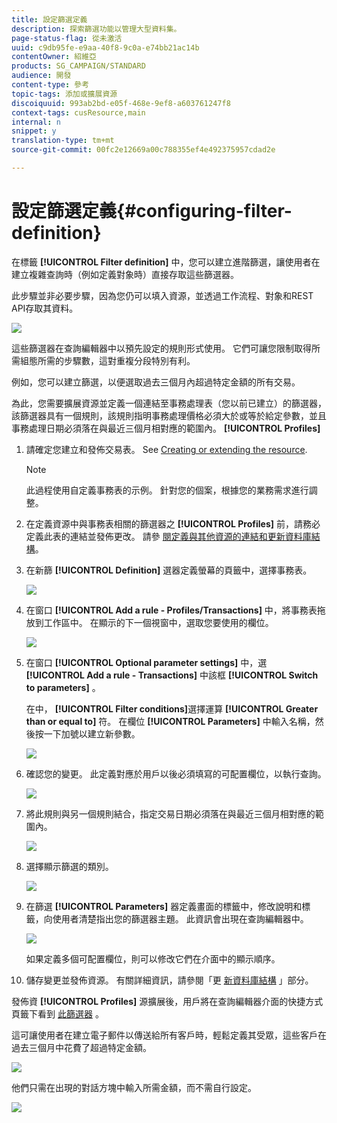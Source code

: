 ```yaml
---
title: 設定篩選定義
description: 探索篩選功能以管理大型資料集。
page-status-flag: 從未激活
uuid: c9db95fe-e9aa-40f8-9c0a-e74bb21ac14b
contentOwner: 紹維亞
products: SG_CAMPAIGN/STANDARD
audience: 開發
content-type: 參考
topic-tags: 添加或擴展資源
discoiquuid: 993ab2bd-e05f-468e-9ef8-a603761247f8
context-tags: cusResource,main
internal: n
snippet: y
translation-type: tm+mt
source-git-commit: 00fc2e12669a00c788355ef4e492375957cdad2e

---
```



# 設定篩選定義{#configuring-filter-definition}

在標籤 **[!UICONTROL Filter definition]** 中，您可以建立進階篩選，讓使用者在建立複雜查詢時（例如定義對象時）直接存取這些篩選器。

此步驟並非必要步驟，因為您仍可以填入資源，並透過工作流程、對象和REST API存取其資料。

![](assets/custom_resource_filter-definition.png)

這些篩選器在查詢編輯器中以預先設定的規則形式使用。 它們可讓您限制取得所需組態所需的步驟數，這對重複分段特別有利。

例如，您可以建立篩選，以便選取過去三個月內超過特定金額的所有交易。

為此，您需要擴展資源並定義一個連結至事務處理表（您以前已建立）的篩選器，該篩選器具有一個規則，該規則指明事務處理價格必須大於或等於給定參數，並且事務處理日期必須落在與最近三個月相對應的範圍內。 **[!UICONTROL Profiles]**

1. 請確定您建立和發佈交易表。 See [Creating or extending the resource](../../developing/using/creating-or-extending-the-resource.md).

   >[!NOTE]
   >
   >此過程使用自定義事務表的示例。 針對您的個案，根據您的業務需求進行調整。

1. 在定義資源中與事務表相關的篩選器之 **[!UICONTROL Profiles]** 前，請務必定義此表的連結並發佈更改。 請參 [閱定義與其他資源的連結](../../developing/using/configuring-the-resource-s-data-structure.md#defining-links-with-other-resources)[和更新資料庫結構](../../developing/using/updating-the-database-structure.md)。
1. 在新篩 **[!UICONTROL Definition]** 選器定義螢幕的頁籤中，選擇事務表。

   ![](assets/custom_resource_filter-definition_example-empty.png)

1. 在窗口 **[!UICONTROL Add a rule - Profiles/Transactions]** 中，將事務表拖放到工作區中。 在顯示的下一個視窗中，選取您要使用的欄位。

   ![](assets/custom_resource_filter-definition_example-field.png)

1. 在窗口 **[!UICONTROL Optional parameter settings]** 中，選 **[!UICONTROL Add a rule - Transactions]** 中該框 **[!UICONTROL Switch to parameters]** 。

   在中， **[!UICONTROL Filter conditions]**&#x200B;選擇運算 **[!UICONTROL Greater than or equal to]** 符。 在欄位 **[!UICONTROL Parameters]** 中輸入名稱，然後按一下加號以建立新參數。

   ![](assets/custom_resource_filter-definition_example-parameter.png)

1. 確認您的變更。 此定義對應於用戶以後必須填寫的可配置欄位，以執行查詢。

   ![](assets/custom_resource_filter-definition_ex_edit-rule.png)

1. 將此規則與另一個規則結合，指定交易日期必須落在與最近三個月相對應的範圍內。

   ![](assets/custom_resource_filter-definition_example.png)

1. 選擇顯示篩選的類別。

   ![](assets/custom_resource_filter-definition_category.png)

1. 在篩選 **[!UICONTROL Parameters]** 器定義畫面的標籤中，修改說明和標籤，向使用者清楚指出您的篩選器主題。 此資訊會出現在查詢編輯器中。

   ![](assets/custom_resource_filter-definition_parameters.png)

   如果定義多個可配置欄位，則可以修改它們在介面中的顯示順序。

1. 儲存變更並發佈資源。 有關詳細資訊，請參閱「更 [新資料庫結構](../../developing/using/updating-the-database-structure.md) 」部分。

發佈資 **[!UICONTROL Profiles]** 源擴展後，用戶將在查詢編輯器介面的快捷方式頁籤下看到 [此篩選器](../../automating/using/editing-queries.md) 。

這可讓使用者在建立電子郵件以傳送給所有客戶時，輕鬆定義其受眾，這些客戶在過去三個月中花費了超過特定金額。

![](assets/custom_resource_filter-definition_email-audience.png)

他們只需在出現的對話方塊中輸入所需金額，而不需自行設定。

![](assets/custom_resource_filter-definition_email-audience_filter.png)

